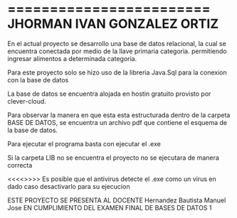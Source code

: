 ========================
JHORMAN IVAN GONZALEZ ORTIZ
========================

En el actual proyecto se desarrollo una base de datos relacional, la cual se encuentra conectada por medio de la llave primaria categoria. permitiendo ingresar alimentos a determinada categoria.

Para este proyecto solo se hizo uso de la libreria Java.Sql para la conexion con la base de datos

La base de datos se encuentra alojada en hostin gratuito provisto por clever-cloud.

Para observar la manera en que esta esta estructurada dentro de la carpeta BASE DE DATOS, se encuentra un archivo pdf que contiene el esquema de la base de datos.

Para ejecutar el programa basta con ejecutar el .exe

Si la carpeta LIB no se encuentra el proyecto no se ejecutara de manera correcta

<<<<<IMPORTANTE>>>>>
Es posible que el antivirus detecte el .exe como un virus en dado caso desactivarlo para su ejecucion




ESTE PROYECTO SE PRESENTA AL DOCENTE Hernandez Bautista Manuel Jose EN CUMPLIMIENTO DEL EXAMEN FINAL DE BASES DE DATOS 1
